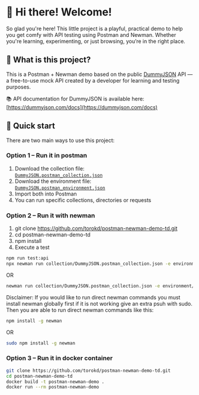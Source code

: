 # 👋 Hi there! Welcome!

So glad you're here! This little project is a playful, practical demo to help you get comfy with API testing using Postman and Newman. Whether you're learning, experimenting, or just browsing, you’re in the right place.

## 👀 What is this project?

This is a Postman + Newman demo based on the public [DummyJSON](https://dummyjson.com) API — a free-to-use mock API created by a developer for learning and testing purposes. 

📚 API documentation for DummyJSON is available here: [https://dummyjson.com/docs](https://dummyjson.com/docs)

## 🚀 Quick start

There are two main ways to use this project:

### Option 1 – Run it in postman

1. Download the collection file:  
   [`DummyJSON.postman_collection.json`](./collection/DummyJSON.postman_collection.json)
2. Download the environment file:  
   [`DummyJSON.postman_environment.json`](./environment/DummyJSON.postman_environment.json)
3. Import both into Postman
4. You can run specific collections, directories or requests

### Option 2 – Run it with newman

1. git clone https://github.com/torokd/postman-newman-demo-td.git
2. cd postman-newman-demo-td
3. npm install
4. Execute a test
```bash 
npm run test:api
npx newman run collection/DummyJSON.postman_collection.json -e environment/DummyJSON.postman_environment.json
```
OR 
```bash 
newman run collection/DummyJSON.postman_collection.json -e environment/DummyJSON.postman_environment.json
```
Disclaimer: If you would like to run direct newman commands you must install newman globally first if it is not working give an extra psuh with sudo. Then you are able to run direct newman commands like this:

```bash 
npm install -g newman
```
OR
```bash 
sudo npm install -g newman
```

### Option 3 – Run it in docker container

```bash
git clone https://github.com/torokd/postman-newman-demo-td.git
cd postman-newman-demo-td
docker build -t postman-newman-demo .
docker run --rm postman-newman-demo
```